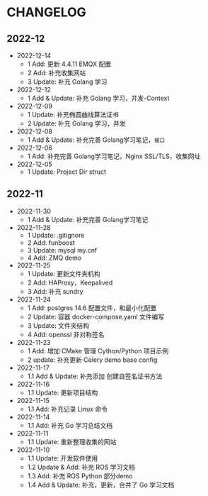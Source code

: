 # CHANGELOG

## 2022-12

- 2022-12-14
  - 1 Add: 更新 4.4.11 EMQX 配置
  - 2 Add: 补充收集网站
  - 3 Update: 补充 Golang 学习
- 2022-12-12
  - 1 Add & Update: 补充 Golang 学习，并发-Context
- 2022-12-09
  - 1 Update: 补充椭圆曲线算法证书
  - 2 Update: 补充 Golang 学习，并发
- 2022-12-08
  - 1 Add & Update: 补充完善 Golang学习笔记，`接口`
- 2022-12-06
  - 1 Add: 补充完善 Golang学习笔记，Nginx SSL/TLS，收集网址
- 2022-12-05
  - 1 Update: Project Dir struct

## 2022-11

- 2022-11-30
  - 1 Add & Update: 补充完善 Golang学习笔记
- 2022-11-28
  - 1 Update: .gitignore
  - 2 Add: funboost
  - 3 Update: mysql my.cnf
  - 4 Add: ZMQ demo
- 2022-11-25
  - 1 Update: 更新文件夹机构
  - 2 Add: HAProxy，Keepalived
  - 3 Add: 补充 sundry
- 2022-11-24
  - 1 Add: postgres 14.6 配置文件，和最小化配置
  - 2 Update: 容器 docker-compose.yaml 文件编写
  - 3 Update: 文件夹结构
  - 4 Add: openssl 非对称签名
- 2022-11-23
  - 1 Add: 增加 CMake 管理 Cython/Python 项目示例
  - 2 update: 补充更新 Celery demo base config
- 2022-11-17
  - 1.1 Add & Update: 补充添加 创建自签名证书方法
- 2022-11-16
  - 1.1 Update: 更新项目结构
- 2022-11-15
  - 1.1 Add: 补充记录 Linux 命令
- 2022-11-14
  - 1.1 Add: 补充 Go 学习总结文档
- 2022-11-11
  - 1.1 Update: 重新整理收集的网站
- 2022-11-10
  - 1.1 Update: 开发软件使用
  - 1.2 Update & Add: 补充 ROS 学习文档
  - 1.3 Add: 补充 ROS Python 部分demo
  - 1.4 Add & Update: 补充，更新，合并了 Go 学习文档
